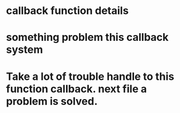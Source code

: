 # callback function details
# something problem this callback system 
# Take a lot of trouble  handle to this function callback.  next file a problem is solved.